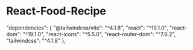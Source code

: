 # React-Food-Recipe
  "dependencies": {     "@tailwindcss/vite": "^4.1.8",     "react": "^19.1.0",     "react-dom": "^19.1.0",     "react-icons": "^5.5.0",     "react-router-dom": "^7.6.2",     "tailwindcss": "^4.1.8"   },
